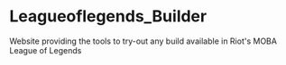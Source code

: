 Leagueoflegends_Builder
=======================

Website providing the tools to try-out any build available in Riot's MOBA League of Legends
